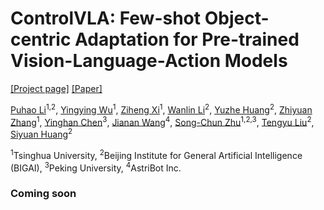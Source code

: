 # ControlVLA: Few-shot Object-centric Adaptation for Pre-trained Vision-Language-Action Models

[[Project page]](https://controlvla.github.io/)
[[Paper]](https://www.arxiv.org/abs/2506.16211)

[Puhao Li](https://xiaoyao-li.github.io/)<sup>1,2</sup>,
[Yingying Wu]()<sup>1</sup>,
[Ziheng Xi](https://scholar.google.com/citations?user=2jhxMu0AAAAJ&hl=en)<sup>1</sup>,
[Wanlin Li](https://scholar.google.com/citations?user=n_mYangAAAAJ&hl=zh-CN)<sup>2</sup>,
[Yuzhe Huang]()<sup>2</sup>,
[Zhiyuan Zhang](https://scholar.google.com/citations?user=BS7FuB0AAAAJ&hl=en)<sup>1</sup>,
[Yinghan Chen]()<sup>3</sup>,
[Jianan Wang](https://scholar.google.com/citations?user=mt5mvZ8AAAAJ&hl=en)<sup>4</sup>,
[Song-Chun Zhu](https://zhusongchun.net/)<sup>1,2,3</sup>,
[Tengyu Liu](https://tengyu.ai/)<sup>2</sup>,
[Siyuan Huang](https://siyuanhuang.com/)<sup>2</sup>

<sup>1</sup>Tsinghua University,
<sup>2</sup>Beijing Institute for General Artificial Intelligence (BIGAI),
<sup>3</sup>Peking University,
<sup>4</sup>AstriBot Inc.

### Coming soon